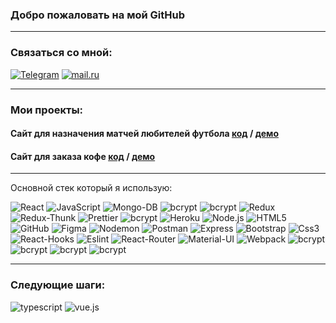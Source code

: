 ### Добро пожаловать на мой GitHub
___
### Связаться со мной:
[![Telegram](https://img.shields.io/badge/-Telegram-090909?style=social&logo=telegram)](https://t.me/myxammad13)
[![mail.ru](https://img.shields.io/badge/-kuntaev13@mail.ru-red?style=social&logo=mail.ru)](#)
___
### Мои проекты:
#### Сайт для назначения матчей любителей футбола **[код](https://github.com/Kuntaev/projekt)** / **[демо](https://github.com/Kuntaev/projekt)**   
#### Сайт для заказа кофе  **[код](https://github.com/Kuntaev/coffee-BackEnd)** / **[демо](https://github.com/Kuntaev/coffee-BackEnd)**   
___
Основной стек который я использую:
<div>
<img alt="React" src="https://img.shields.io/badge/-React-green?style=for-the-badge&logo=react&logoColor=white" />
<img alt="JavaScript" src="https://img.shields.io/badge/-JavaScript-blue?style=for-the-badge&logo=JavaScript&logoColor=white" />
<img alt="Mongo-DB" src="https://img.shields.io/badge/-Mongo_DB-yellow?style=for-the-badge&logo=MongoDB&logoColor=black" />
<img alt="bcrypt" src="https://img.shields.io/badge/express-red?style=for-the-badge&logo=express">
<img alt="bcrypt" src="https://img.shields.io/badge/eslint-yellow?style=for-the-badge&logo=eslint">
<img alt="Redux" src="https://img.shields.io/badge/-Redux-blue?style=for-the-badge&logo=redux&logoColor=white" />
<img alt="Redux-Thunk" src="https://img.shields.io/badge/-Redux_Thunk-purple?style=for-the-badge&logo=Redux&logoColor=430098" />
<img alt="Prettier" src="https://img.shields.io/badge/-Prettier-red?style=for-the-badge&logo=Prettier&logoColor=orange" />
<img alt="bcrypt" src="https://img.shields.io/badge/redux devtools-430098?style=for-the-badge&logo=redux">
  <img alt="Heroku" src="https://img.shields.io/badge/-Heroku-blue?style=for-the-badge&logo=Heroku&logoColor=white" />
  <img alt="Node.js" src="https://img.shields.io/badge/-Node.js-red?style=for-the-badge&logo=Node.js&logoColor=blue" />
    <img alt="HTML5" src="https://img.shields.io/badge/-HTML5-green?style=for-the-badge&logo=HTML5&logoColor=purple" />
  <img alt="GitHub" src="https://img.shields.io/badge/-Github-red?style=for-the-badge&logo=Github&logoColor=white" />
  <img alt="Figma" src="https://img.shields.io/badge/-Figma-purple?style=for-the-badge&logo=Figma&logoColor=red" />
  <img alt="Nodemon" src="https://img.shields.io/badge/-Nodemon-green?style=for-the-badge&logo=Nodemon&logoColor=yellow" />
  <img alt="Postman" src="https://img.shields.io/badge/-Postman-orange?style=for-the-badge&logo=Postman&logoColor=white" />

  <img alt="Express" src="https://img.shields.io/badge/-Express-yellow?style=for-the-badge&logo=Express&logoColor=red" />
    <img alt="Bootstrap" src="https://img.shields.io/badge/-Bootstrap-red?style=for-the-badge&logo=Bootstrap&logoColor=white" />
    <img alt="Css3" src="https://img.shields.io/badge/-Css3-green?style=for-the-badge&logo=css3&logoColor=blue" />
  <img alt="React-Hooks" src="https://img.shields.io/badge/-React-Hooks-purple?style=for-the-badge&logo=React-Hooks&logoColor=white" />
  <img alt="Eslint" src="https://img.shields.io/badge/-Eslint-purple?style=for-the-badge&logo=Eslint&logoColor=red" />






<img alt="React-Router" src="https://img.shields.io/badge/-React_Router-red?style=for-the-badge&logo=react-router&logoColor=orange" />
<img alt="Material-UI" src="https://img.shields.io/badge/-Material--UI-blue?style=for-the-badge&logo=Material-UI&logoColor=red" />
<img alt="Webpack" src="https://img.shields.io/badge/-Webpack-green?style=for-the-badge&logo=Webpack&logoColor=orange" />
<img alt="bcrypt" src="https://img.shields.io/badge/mongoose-✔-green?style=for-the-badge&logo=mongoose">
<img alt="bcrypt" src="https://img.shields.io/badge/bcrypt-✔-green?style=for-the-badge&logo=mongoose">
<img alt="bcrypt" src="https://img.shields.io/badge/dotenv-✔-green?style=for-the-badge&logo=mongoose">
<img alt="bcrypt" src="https://img.shields.io/badge/cors-✔-green?style=for-the-badge&logo=mongoose">
</div>

___
### Следующие шаги:
<div>
<img alt="typescript" src="https://img.shields.io/badge/typescript-purple?style=for-the-badge&logo=Typescript&logoColor=red">
<img alt="vue.js" src="https://img.shields.io/badge/vue.js-red?style=for-the-badge&logo=Vue.js&logoColor=blue">
</div>

